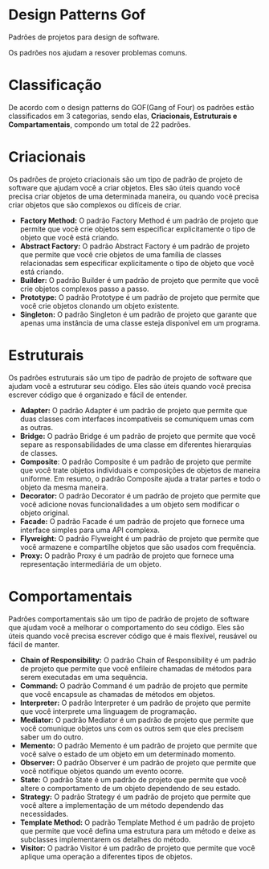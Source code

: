 # Design Patterns Gof
Padrões de projetos para design de software.

Os padrões nos ajudam a resover problemas comuns.

# Classificação
De acordo com o design patterns do GOF(Gang of Four) os padrões estão classificados em 3 categorias, sendo
elas, **Criacionais, Estruturais e Compartamentais**, compondo um total de 22 padrões.

# Criacionais
Os padrões de projeto criacionais são um tipo de padrão de projeto de software que ajudam você a criar objetos. Eles são úteis quando você precisa criar objetos de uma determinada maneira, ou quando você precisa criar objetos que são complexos ou difíceis de criar.

- **Factory Method:** O padrão Factory Method é um padrão de projeto que permite que você crie objetos sem especificar explicitamente o tipo de objeto que você está criando.
- **Abstract Factory:** O padrão Abstract Factory é um padrão de projeto que permite que você crie objetos de uma família de classes relacionadas sem especificar explicitamente o tipo de objeto que você está criando.
- **Builder:** O padrão Builder é um padrão de projeto que permite que você crie objetos complexos passo a passo.
- **Prototype:** O padrão Prototype é um padrão de projeto que permite que você crie objetos clonando um objeto existente.
- **Singleton:** O padrão Singleton é um padrão de projeto que garante que apenas uma instância de uma classe esteja disponível em um programa.

# Estruturais
Os padrões estruturais são um tipo de padrão de projeto de software que ajudam você a estruturar seu código. Eles são úteis quando você precisa escrever código que é organizado e fácil de entender.

- **Adapter:** O padrão Adapter é um padrão de projeto que permite que duas classes com interfaces incompatíveis se comuniquem umas com as outras.
- **Bridge:** O padrão Bridge é um padrão de projeto que permite que você separe as responsabilidades de uma classe em diferentes hierarquias de classes.
- **Composite**: O padrão Composite é um padrão de projeto que permite que você trate objetos individuais e composições de objetos de maneira uniforme. Em resumo, o padrão Composite ajuda a tratar partes e todo o objeto da mesma maneira.
- **Decorator:** O padrão Decorator é um padrão de projeto que permite que você adicione novas funcionalidades a um objeto sem modificar o objeto original.
- **Facade:** O padrão Facade é um padrão de projeto que fornece uma interface simples para uma API complexa.
- **Flyweight:** O padrão Flyweight é um padrão de projeto que permite que você armazene e compartilhe objetos que são usados com frequência.
- **Proxy:** O padrão Proxy é um padrão de projeto que fornece uma representação intermediária de um objeto.

# Comportamentais
Padrões comportamentais são um tipo de padrão de projeto de software que ajudam você a melhorar o comportamento do seu código. Eles são úteis quando você precisa escrever código que é mais flexível, reusável ou fácil de manter.

- **Chain of Responsibility:** O padrão Chain of Responsibility é um padrão de projeto que permite que você enfileire chamadas de métodos para serem executadas em uma sequência.
- **Command:** O padrão Command é um padrão de projeto que permite que você encapsule as chamadas de métodos em objetos.
- **Interpreter:** O padrão Interpreter é um padrão de projeto que permite que você interprete uma linguagem de programação.
- **Mediator:** O padrão Mediator é um padrão de projeto que permite que você comunique objetos uns com os outros sem que eles precisem saber um do outro.
- **Memento:** O padrão Memento é um padrão de projeto que permite que você salve o estado de um objeto em um determinado momento.
- **Observer:** O padrão Observer é um padrão de projeto que permite que você notifique objetos quando um evento ocorre.
- **State:** O padrão State é um padrão de projeto que permite que você altere o comportamento de um objeto dependendo de seu estado.
- **Strategy:** O padrão Strategy é um padrão de projeto que permite que você altere a implementação de um método dependendo das necessidades.
- **Template Method:** O padrão Template Method é um padrão de projeto que permite que você defina uma estrutura para um método e deixe as subclasses implementarem os detalhes do método.
- **Visitor:** O padrão Visitor é um padrão de projeto que permite que você aplique uma operação a diferentes tipos de objetos.
